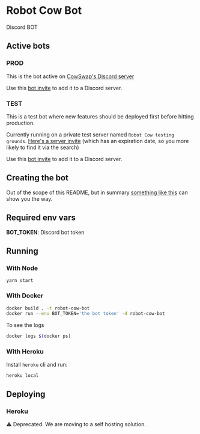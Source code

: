 # Robot Cow Bot

Discord BOT


## Active bots

### PROD

This is the bot active on [CowSwap's Discord server](chat.cowswap.exchange)

Use this [bot invite](https://discord.com/api/oauth2/authorize?client_id=913903801033981952&permissions=2147560448&scope=bot) to add it to a Discord server.


### TEST

This is a test bot where new features should be deployed first before hitting production.

Currently running on a private test server named `Robot Cow testing grounds`. [Here's a server invite](https://discord.gg/8t94Zwgm) (which has an expiration date, so you more likely to find it via the search)

Use this [bot invite](https://discord.com/api/oauth2/authorize?client_id=976075945293266984&permissions=2147560448&scope=bot) to add it to a Discord server.

## Creating the bot 

Out of the scope of this README, but in summary [something like this](https://www.writebots.com/discord-bot-token/) can show you the way.

## Required env vars

**BOT_TOKEN**: Discord bot token

## Running

### With Node

`yarn start`

### With Docker

```bash
docker build . -t robot-cow-bot
docker run --env BOT_TOKEN='the bot token' -d robot-cow-bot
```

To see the logs

```bash
docker logs $(docker ps)
```

### With Heroku

Install `heroku` cli and run:

`heroku local`

## Deploying

### Heroku

⚠️ Deprecated. We are moving to a self hosting solution.
